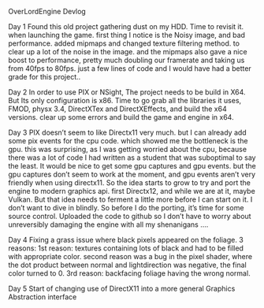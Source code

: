 OverLordEngine Devlog

Day 1 Found this old project gathering dust on my HDD. Time to revisit it. when launching the game. first thing I notice is the Noisy image, and bad performance. added mipmaps and changed texture filtering method. to clear up a lot of the noise in the image. and the mipmaps also gave a nice boost to performance, pretty much doubling our framerate and taking us from 40fps to 80fps. just a few lines of code and I would have had a better grade for this project..

Day 2  In order to use PIX or NSight, The project needs to be build in X64. But Its only configuration is x86. Time to go grab all the libraries it uses, FMOD, physx 3.4, DirectXTex and DirectXEffects, and build the x64 versions. clear up some errors and build the game and engine in x64.

Day 3 PIX doesn’t seem to like Directx11 very much. but I can already add some pix events for the cpu code. which showed me the bottleneck is the gpu. this was surprising, as I was getting worried about the cpu, because there was a lot of code I had written as a student that was suboptimal to say the least. It would be nice to get some gpu captures and gpu events. but the gpu captures don’t seem to work at the moment, and gpu events aren’t very friendly when using directx11. So the idea starts to grow to try and port the engine to modern graphics api. first Directx12, and while we are at it, maybe Vulkan. But that idea needs to ferment a little more before I can start on it. I don’t want to dive in blindly. So before I do the porting, it’s time for some source control. Uploaded the code to github so I don’t have to worry about unreversibly damaging the engine with all my shenanigans ....

Day 4 Fixing a grass issue where black pixels appeared on the foliage. 3 reasons: 1st reason: textures containing lots of black and had to be filled with appropriate color. second reason was a bug in the pixel shader, where the dot product between normal and lightdirection was negative, the final color turned to 0.
3rd reason: backfacing foliage having the wrong normal.

Day 5 Start of changing use of DirectX11 into a more general Graphics Abstraction interface
